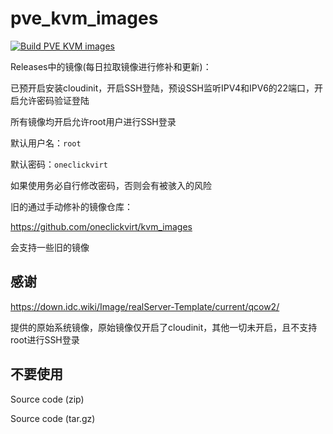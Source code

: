# pve_kvm_images

[![Build PVE KVM images](https://github.com/oneclickvirt/pve_kvm_images/actions/workflows/main.yml/badge.svg)](https://github.com/oneclickvirt/pve_kvm_images/actions/workflows/main.yml)

Releases中的镜像(每日拉取镜像进行修补和更新)：

已预开启安装cloudinit，开启SSH登陆，预设SSH监听IPV4和IPV6的22端口，开启允许密码验证登陆

所有镜像均开启允许root用户进行SSH登录

默认用户名：```root```

默认密码：```oneclickvirt```

如果使用务必自行修改密码，否则会有被骇入的风险

旧的通过手动修补的镜像仓库：

https://github.com/oneclickvirt/kvm_images

会支持一些旧的镜像

## 感谢

https://down.idc.wiki/Image/realServer-Template/current/qcow2/

提供的原始系统镜像，原始镜像仅开启了cloudinit，其他一切未开启，且不支持root进行SSH登录

## 不要使用

Source code (zip)

Source code (tar.gz)
